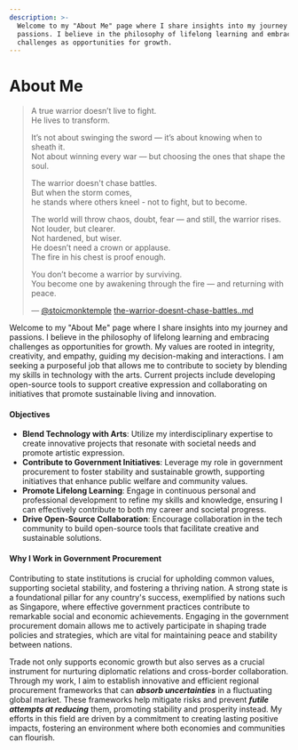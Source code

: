 ```yaml
---
description: >-
  Welcome to my "About Me" page where I share insights into my journey and
  passions. I believe in the philosophy of lifelong learning and embracing
  challenges as opportunities for growth.
---
```


# About Me

> A true warrior doesn’t live to fight.\
> He lives to transform.
>
> It’s not about swinging the sword — it’s about knowing when to sheath it.\
> Not about winning every war — but choosing the ones that shape the soul.
>
> The warrior doesn't chase battles. \
> But when the storm comes, \
> he stands where others kneel - not to fight, but to become.
>
> The world will throw chaos, doubt, fear — and still, the warrior rises.\
> Not louder, but clearer.\
> Not hardened, but wiser.\
> He doesn’t need a crown or applause.\
> The fire in his chest is proof enough.
>
> You don’t become a warrior by surviving.\
> You become one by awakening through the fire — and returning with peace.
>
> — [@stoicmonktemple](https://www.instagram.com/stoicmonktemple/) [the-warrior-doesnt-chase-battles..md](../external-resources/the-warrior-doesnt-chase-battles..md "mention")

Welcome to my "About Me" page where I share insights into my journey and passions. I believe in the philosophy of lifelong learning and embracing challenges as opportunities for growth. My values are rooted in integrity, creativity, and empathy, guiding my decision-making and interactions. I am seeking a purposeful job that allows me to contribute to society by blending my skills in technology with the arts. Current projects include developing open-source tools to support creative expression and collaborating on initiatives that promote sustainable living and innovation.

#### Objectives

* **Blend Technology with Arts**: Utilize my interdisciplinary expertise to create innovative projects that resonate with societal needs and promote artistic expression.
* **Contribute to Government Initiatives**: Leverage my role in government procurement to foster stability and sustainable growth, supporting initiatives that enhance public welfare and community values.
* **Promote Lifelong Learning**: Engage in continuous personal and professional development to refine my skills and knowledge, ensuring I can effectively contribute to both my career and societal progress.
* **Drive Open-Source Collaboration**: Encourage collaboration in the tech community to build open-source tools that facilitate creative and sustainable solutions.

#### Why I Work in Government Procurement

Contributing to state institutions is crucial for upholding common values, supporting societal stability, and fostering a thriving nation. A strong state is a foundational pillar for any country's success, exemplified by nations such as Singapore, where effective government practices contribute to remarkable social and economic achievements. Engaging in the government procurement domain allows me to actively participate in shaping trade policies and strategies, which are vital for maintaining peace and stability between nations.

Trade not only supports economic growth but also serves as a crucial instrument for nurturing diplomatic relations and cross-border collaboration. Through my work, I aim to establish innovative and efficient regional procurement frameworks that can _**absorb uncertainties**_ in a fluctuating global market. These frameworks help mitigate risks and prevent _**futile attempts at reducing**_ them, promoting stability and prosperity instead. My efforts in this field are driven by a commitment to creating lasting positive impacts, fostering an environment where both economies and communities can flourish.
